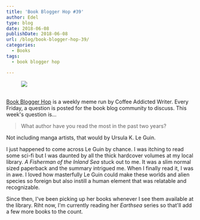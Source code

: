 ```yaml
---
title: 'Book Blogger Hop #39'
author: Edel
type: blog
date: 2018-06-08
publishDate: 2018-06-08
url: /blog/book-blogger-hop-39/
categories:
  - Books
tags:
  - book blogger hop

---
```

<figure><a rel="_nofollow" href="http://www.coffeeaddictedwriter.com/p/blog-page.html"><img src="https://i1.wp.com/3.bp.blogspot.com/-2bKizvp-A9w/WEjGAM4OjJI/AAAAAAAAV50/nU3xHQNtvSQQ8dRsB8OueG061E99KPrYACLcB/s1600/Book%2BBlogger%2BHop%2B%2528Final%2529.png?w=663&#038;ssl=1" data-recalc-dims="1" /></a></figure> 

<a rel="_nofollow" href="http://www.coffeeaddictedwriter.com/p/blog-page.html"></a>

<a rel="_nofollow" href="http://www.coffeeaddictedwriter.com/p/blog-page.html"><br /> </a><a rel="_nofollow" href="http://www.coffeeaddictedwriter.com/p/blog-page.html">Book Blogger Hop</a> is a weekly meme run by Coffee Addicted Writer. Every Friday, a question is posted for the book blog community to discuss. This week's question is&#8230;

> What author have you read the most in the past two years?

Not including manga artists, that would by Ursula K. Le Guin.

I just happened to come across Le Guin by chance. I was itching to read some sci-fi but I was daunted by all the thick hardcover volumes at my local library. *A Fisherman of the Inland Sea* stuck out to me. It was a slim normal sized paperback and the summary intrigued me. When I finally read it, I was in awe. I loved how masterfully Le Guin could make these worlds and alien species so foreign but also instill a human element that was relatable and recognizable.

Since then, I've been picking up her books whenever I see them available at the library. Riht now, I'm currently reading her *Earthsea* series so that'll add a few more books to the count.
